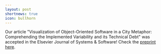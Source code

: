 ```yaml
---
layout: post
shortnews: true
icon: bullhorn
---
```


Our article "Visualization of Object-Oriented Software in a City Metaphor: Comprehending the Implemented Variability and its Technical Debt" was accepted in the Elsevier Journal of Systems & Software! Check the [preprint here](https://hal.science/hal-04247907).